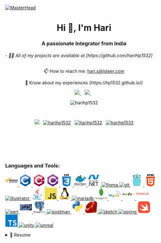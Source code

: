 [![MasterHead](https://media-exp1.licdn.com/dms/image/C5616AQFlfWSEE7AhBQ/profile-displaybackgroundimage-shrink_350_1400/0/1601653283479?e=1625702400&v=beta&t=AdrlY2N0vmmxK9gHhk2jb_SJFOZ4vjE1_txrjqfqR4E)](https://hp1532.github.io/)
<h1 align="center">Hi 👋, I'm Hari</h1>
<h3 align="center">A passionate Integrator from India</h3>

<h6 align="left">- 👨‍💻 All of my projects are available at [https://github.com/hariHp1532]</h6>


<p align='center'>
  📫 How to reach me: <a href='mailto:hari.s@isteer.com'>hari.s@isteer.com</a>
</p>
<p align='center'>
  📄 Know about my experiences (https://hp1532.github.io/)
</p>



<p align='center'>
  
  <a href="https://www.linkedin.com/in/hari-s-3107bb147/">
    <img src="https://img.shields.io/badge/linkedin-%230077B5.svg?&style=for-the-badge&logo=linkedin&logoColor=white" />
  </a>&nbsp;&nbsp;
  <a href="https://instagram.com/hp.1532">
    <img src="https://img.shields.io/badge/instagram-%23E4405F.svg?&style=for-the-badge&logo=instagram&logoColor=white" />        
  </a>&nbsp;&nbsp;
  <p align="center"> <img src="https://komarev.com/ghpvc/?username=harihp1532&label=Profile%20views&color=0e75b6&style=flat" alt="harihp1532" /> </p>&nbsp;&nbsp;
  
</p>

<p align='center'>
  <a href="#"><img src="https://github-readme-stats.vercel.app/api?username=harihp1532&show_icons=true&count_private=true&theme=dark" width="350"></a>&nbsp;&nbsp;
  <a href="#"><img src="https://github-readme-stats.vercel.app/api/top-langs?username=harihp1532&show_icons=true&locale=en&layout=compact&theme=dark" alt="harihp1532"  width="350" /></a>&nbsp;&nbsp;
  <a href="#"><img src="https://github-readme-streak-stats.herokuapp.com/?user=harihp1532&show_icons=true&locale=en&layout=compact&theme=dark" alt="harihp1532" width="350" /></a>&nbsp;&nbsp;
  <a href="https://github.com/ryo-ma/github-profile-trophy"><img src="https://github-profile-trophy.vercel.app/?username=harihp1532&show_icons=true&count_private=true&locale=en&layout=compact&theme=dark" alt="harihp1532" width="350" alt="harihp1532" /></a>
</p>



<br><br>


<br><br>

<h3 align="left">Languages and Tools:</h3>
<p align="left"> <a href="https://aws.amazon.com" target="_blank"> <img src="https://raw.githubusercontent.com/devicons/devicon/master/icons/amazonwebservices/amazonwebservices-original-wordmark.svg" alt="aws" width="40" height="40"/> </a> <a href="https://www.cprogramming.com/" target="_blank"> <img src="https://raw.githubusercontent.com/devicons/devicon/master/icons/c/c-original.svg" alt="c" width="40" height="40"/> </a> <a href="https://www.w3schools.com/cpp/" target="_blank"> <img src="https://raw.githubusercontent.com/devicons/devicon/master/icons/cplusplus/cplusplus-original.svg" alt="cplusplus" width="40" height="40"/> </a> <a href="https://www.w3schools.com/cs/" target="_blank"> <img src="https://raw.githubusercontent.com/devicons/devicon/master/icons/csharp/csharp-original.svg" alt="csharp" width="40" height="40"/> </a> <a href="https://www.w3schools.com/css/" target="_blank"> <img src="https://raw.githubusercontent.com/devicons/devicon/master/icons/css3/css3-original-wordmark.svg" alt="css3" width="40" height="40"/> </a> <a href="https://www.docker.com/" target="_blank"> <img src="https://raw.githubusercontent.com/devicons/devicon/master/icons/docker/docker-original-wordmark.svg" alt="docker" width="40" height="40"/> </a> <a href="https://dotnet.microsoft.com/" target="_blank"> <img src="https://raw.githubusercontent.com/devicons/devicon/master/icons/dot-net/dot-net-original-wordmark.svg" alt="dotnet" width="40" height="40"/> </a> <a href="https://www.figma.com/" target="_blank"> <img src="https://www.vectorlogo.zone/logos/figma/figma-icon.svg" alt="figma" width="40" height="40"/> </a> <a href="https://git-scm.com/" target="_blank"> <img src="https://www.vectorlogo.zone/logos/git-scm/git-scm-icon.svg" alt="git" width="40" height="40"/> </a> <a href="https://golang.org" target="_blank"> <img src="https://raw.githubusercontent.com/devicons/devicon/master/icons/go/go-original.svg" alt="go" width="40" height="40"/> </a> <a href="https://www.w3.org/html/" target="_blank"> <img src="https://raw.githubusercontent.com/devicons/devicon/master/icons/html5/html5-original-wordmark.svg" alt="html5" width="40" height="40"/> </a> <a href="https://www.adobe.com/in/products/illustrator.html" target="_blank"> <img src="https://www.vectorlogo.zone/logos/adobe_illustrator/adobe_illustrator-icon.svg" alt="illustrator" width="40" height="40"/> </a> <a href="https://www.java.com" target="_blank"> <img src="https://raw.githubusercontent.com/devicons/devicon/master/icons/java/java-original.svg" alt="java" width="40" height="40"/> </a> <a href="https://developer.mozilla.org/en-US/docs/Web/JavaScript" target="_blank"> <img src="https://raw.githubusercontent.com/devicons/devicon/master/icons/javascript/javascript-original.svg" alt="javascript" width="40" height="40"/> </a> <a href="https://www.linux.org/" target="_blank"> <img src="https://raw.githubusercontent.com/devicons/devicon/master/icons/linux/linux-original.svg" alt="linux" width="40" height="40"/> </a> <a href="https://mariadb.org/" target="_blank"> <img src="https://www.vectorlogo.zone/logos/mariadb/mariadb-icon.svg" alt="mariadb" width="40" height="40"/> </a> <a href="https://www.mongodb.com/" target="_blank"> <img src="https://raw.githubusercontent.com/devicons/devicon/master/icons/mongodb/mongodb-original-wordmark.svg" alt="mongodb" width="40" height="40"/> </a> <a href="https://www.mysql.com/" target="_blank"> <img src="https://raw.githubusercontent.com/devicons/devicon/master/icons/mysql/mysql-original-wordmark.svg" alt="mysql" width="40" height="40"/> </a> <a href="https://nodejs.org" target="_blank"> <img src="https://raw.githubusercontent.com/devicons/devicon/master/icons/nodejs/nodejs-original-wordmark.svg" alt="nodejs" width="40" height="40"/> </a> <a href="https://www.oracle.com/" target="_blank"> <img src="https://raw.githubusercontent.com/devicons/devicon/master/icons/oracle/oracle-original.svg" alt="oracle" width="40" height="40"/> </a> <a href="https://www.perl.org/" target="_blank"> <img src="https://api.iconify.design/logos-perl.svg" alt="perl" width="40" height="40"/> </a> <a href="https://www.php.net" target="_blank"> <img src="https://raw.githubusercontent.com/devicons/devicon/master/icons/php/php-original.svg" alt="php" width="40" height="40"/> </a> <a href="https://www.postgresql.org" target="_blank"> <img src="https://raw.githubusercontent.com/devicons/devicon/master/icons/postgresql/postgresql-original-wordmark.svg" alt="postgresql" width="40" height="40"/> </a> <a href="https://postman.com" target="_blank"> <img src="https://www.vectorlogo.zone/logos/getpostman/getpostman-icon.svg" alt="postman" width="40" height="40"/> </a> <a href="https://www.python.org" target="_blank"> <img src="https://raw.githubusercontent.com/devicons/devicon/master/icons/python/python-original.svg" alt="python" width="40" height="40"/> </a> <a href="https://www.ruby-lang.org/en/" target="_blank"> <img src="https://raw.githubusercontent.com/devicons/devicon/master/icons/ruby/ruby-original.svg" alt="ruby" width="40" height="40"/> </a> <a href="https://www.sketch.com/" target="_blank"> <img src="https://www.vectorlogo.zone/logos/sketchapp/sketchapp-icon.svg" alt="sketch" width="40" height="40"/> </a> <a href="https://spring.io/" target="_blank"> <img src="https://www.vectorlogo.zone/logos/springio/springio-icon.svg" alt="spring" width="40" height="40"/> </a> <a href="https://developer.apple.com/swift/" target="_blank"> <img src="https://raw.githubusercontent.com/devicons/devicon/master/icons/swift/swift-original.svg" alt="swift" width="40" height="40"/> </a> <a href="https://www.typescriptlang.org/" target="_blank"> <img src="https://raw.githubusercontent.com/devicons/devicon/master/icons/typescript/typescript-original.svg" alt="typescript" width="40" height="40"/> </a> <a href="https://unity.com/" target="_blank"> <img src="https://www.vectorlogo.zone/logos/unity3d/unity3d-icon.svg" alt="unity" width="40" height="40"/> </a> <a href="https://unrealengine.com/" target="_blank"> <img src="https://raw.githubusercontent.com/kenangundogan/fontisto/036b7eca71aab1bef8e6a0518f7329f13ed62f6b/icons/svg/brand/unreal-engine.svg" alt="unreal" width="40" height="40"/> </a> </p>


<details>
  <summary>📃 Resume</summary>


## Education

- 📖 **MCA - Computer Application**\
📆 2019 - 2021\
📍 **Coimbatore Institute Of Technology** - Coimbatore, India

- 📖 **BSC - Computer System and Design**\
📆 2015 - 2018\
📍 **Coimbatore Institute Of Technology** - Coimbatore, India

## Experience

- 👨‍💻 **Trainee Engineer**\
📆 2021 - Moment\
📍 **Isteer Technologies** - Bengaluru, India

<img align="right" src="https://img.shields.io/badge/Slack-4A154B?logo=slack&logoColor=white" />
<img align="right" src="https://img.shields.io/badge/SQL%20Server-CC2927?logo=microsoft-sql-server&logoColor=white" />
<img align="right" src="https://img.shields.io/badge/Go-00ADD8?logo=go&logoColor=white" />
<img align="right" src="https://img.shields.io/badge/Github-181717?logo=github&logoColor=white" />
<img align="right" src="https://img.shields.io/badge/Go-00ADD8?logo=go&logoColor=white" /> etc..

- 👨‍💻 **Full Stack Developer**\
📆 2017 - 2019\
📍 **CrescoWorks** - Coimbatore, India

</details>

